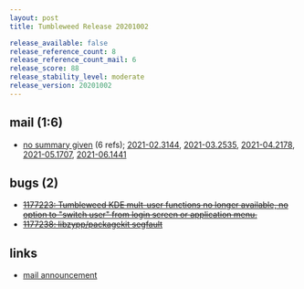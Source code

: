 ```yaml
---
layout: post
title: Tumbleweed Release 20201002

release_available: false
release_reference_count: 8
release_reference_count_mail: 6
release_score: 88
release_stability_level: moderate
release_version: 20201002
---
```


## mail (1:6)

- [no summary given](https://github.com/boombatower/tumbleweed-review/issues/10) (6 refs); [2021-02.3144](https://github.com/boombatower/tumbleweed-review/issues/10), [2021-03.2535](https://github.com/boombatower/tumbleweed-review/issues/10), [2021-04.2178](https://github.com/boombatower/tumbleweed-review/issues/10), [2021-05.1707](https://github.com/boombatower/tumbleweed-review/issues/10), [2021-06.1441](https://github.com/boombatower/tumbleweed-review/issues/10)

## bugs (2)

<!--more-->

- ~~[1177223: Tumbleweed KDE mult-user functions no longer available, no option to "switch user" from login screen or application menu.](https://bugzilla.opensuse.org/show_bug.cgi?id=1177223)~~
- ~~[1177238: libzypp/packagekit segfault](https://bugzilla.opensuse.org/show_bug.cgi?id=1177238)~~



## links

- [mail announcement](https://github.com/boombatower/tumbleweed-review/issues/10)
